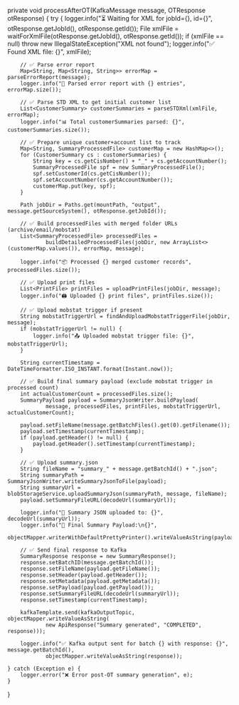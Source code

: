 private void processAfterOT(KafkaMessage message, OTResponse otResponse) {
    try {
        logger.info("⏳ Waiting for XML for jobId={}, id={}", otResponse.getJobId(), otResponse.getId());
        File xmlFile = waitForXmlFile(otResponse.getJobId(), otResponse.getId());
        if (xmlFile == null) throw new IllegalStateException("XML not found");
        logger.info("✅ Found XML file: {}", xmlFile);

        // ✅ Parse error report
        Map<String, Map<String, String>> errorMap = parseErrorReport(message);
        logger.info("🧾 Parsed error report with {} entries", errorMap.size());

        // ✅ Parse STD XML to get initial customer list
        List<CustomerSummary> customerSummaries = parseSTDXml(xmlFile, errorMap);
        logger.info("📊 Total customerSummaries parsed: {}", customerSummaries.size());

        // ✅ Prepare unique customer+account list to track
        Map<String, SummaryProcessedFile> customerMap = new HashMap<>();
        for (CustomerSummary cs : customerSummaries) {
            String key = cs.getCisNumber() + "_" + cs.getAccountNumber();
            SummaryProcessedFile spf = new SummaryProcessedFile();
            spf.setCustomerId(cs.getCisNumber());
            spf.setAccountNumber(cs.getAccountNumber());
            customerMap.put(key, spf);
        }

        Path jobDir = Paths.get(mountPath, "output", message.getSourceSystem(), otResponse.getJobId());

        // ✅ Build processedFiles with merged folder URLs (archive/email/mobstat)
        List<SummaryProcessedFile> processedFiles =
                buildDetailedProcessedFiles(jobDir, new ArrayList<>(customerMap.values()), errorMap, message);

        logger.info("📦 Processed {} merged customer records", processedFiles.size());

        // ✅ Upload print files
        List<PrintFile> printFiles = uploadPrintFiles(jobDir, message);
        logger.info("🖨️ Uploaded {} print files", printFiles.size());

        // ✅ Upload mobstat trigger if present
        String mobstatTriggerUrl = findAndUploadMobstatTriggerFile(jobDir, message);
        if (mobstatTriggerUrl != null) {
            logger.info("📤 Uploaded mobstat trigger file: {}", mobstatTriggerUrl);
        }

        String currentTimestamp = DateTimeFormatter.ISO_INSTANT.format(Instant.now());

        // ✅ Build final summary payload (exclude mobstat trigger in processed count)
        int actualCustomerCount = processedFiles.size();
        SummaryPayload payload = SummaryJsonWriter.buildPayload(
                message, processedFiles, printFiles, mobstatTriggerUrl, actualCustomerCount);

        payload.setFileName(message.getBatchFiles().get(0).getFilename());
        payload.setTimestamp(currentTimestamp);
        if (payload.getHeader() != null) {
            payload.getHeader().setTimestamp(currentTimestamp);
        }

        // ✅ Upload summary.json
        String fileName = "summary_" + message.getBatchId() + ".json";
        String summaryPath = SummaryJsonWriter.writeSummaryJsonToFile(payload);
        String summaryUrl = blobStorageService.uploadSummaryJson(summaryPath, message, fileName);
        payload.setSummaryFileURL(decodeUrl(summaryUrl));

        logger.info("📁 Summary JSON uploaded to: {}", decodeUrl(summaryUrl));
        logger.info("📄 Final Summary Payload:\n{}",
                objectMapper.writerWithDefaultPrettyPrinter().writeValueAsString(payload));

        // ✅ Send final response to Kafka
        SummaryResponse response = new SummaryResponse();
        response.setBatchID(message.getBatchId());
        response.setFileName(payload.getFileName());
        response.setHeader(payload.getHeader());
        response.setMetadata(payload.getMetadata());
        response.setPayload(payload.getPayload());
        response.setSummaryFileURL(decodeUrl(summaryUrl));
        response.setTimestamp(currentTimestamp);

        kafkaTemplate.send(kafkaOutputTopic, objectMapper.writeValueAsString(
                new ApiResponse("Summary generated", "COMPLETED", response)));

        logger.info("✅ Kafka output sent for batch {} with response: {}", message.getBatchId(),
                objectMapper.writeValueAsString(response));

    } catch (Exception e) {
        logger.error("❌ Error post-OT summary generation", e);
    }
}
